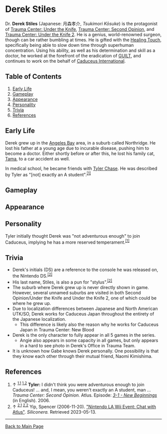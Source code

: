 # Derek Stiles

Dr. **Derek Stiles** (Japanese: 月森孝介, *Tsukimori Kōsuke*) is the protagonist of [Trauma Center: Under the Knife](../../utk/UTK.md), [Trauma Center: Second Opinion](../SO.md), and [Trauma Center: Under the Knife 2](../../utk2/UTK2.md). He is a genius, world-renowned surgeon, though can be rather bumbling at times. He is gifted with the [Healing Touch](../../../general/Healing_Touch.md), specifically being able to slow down time through superhuman concentration. Using his ability, as well as his determination and skill as a doctor, he worked at the forefront of the eradication of [GUILT](../../../diseases/GUILT.md), and continues to work on the behalf of [Caduceus International](../../../organizations/Caduceus_International.md).

## Table of Contents
1. [Early Life](#Early_Life)
2. [Gameplay](#Gameplay)
3. [Appearance](#Appearance)
4. [Personality](#Personality)
5. [Trivia](#Trivia)
6. [References](#References)

## <a id="Early_Life"></a>Early Life
Derek grew up in the [Angeles Bay](../locations/Angeles_Bay.md) area, in a suburb called Northridge. He lost his father at a young age due to incurable disease, pushing him to become a doctor. Either shortly before or after this, he lost his family cat, [Tama](Tama.md), to a car accident as well.

In medical school, he became friends with [Tyler Chase](Tyler_Chase.md). He was described by Tyler as "[not] exactly an A student".<sup><a id="cite_ref_1.1"></a>[[1]](#cite_note-1)</sup>

## <a id="Gameplay"></a>Gameplay

## <a id="Appearance"></a>Appearance 

## <a id="Personality"></a>Personality

Tyler initially thought Derek was "not adventurous enough" to join Caduceus, implying he has a more reserved temperament.<sup><a id="cite_ref_1.2"></a>[[1]](#cite_note-1)</sup>

## <a id="Trivia"></a>Trivia

* Derek's initials (DS) are a reference to the console he was released on, the Nintendo DS.<sup><a id="cite_ref_2.1"></a>[[2]](#cite_note-2)</sup>
* His last name, Stiles, is also a pun for "stylus".<sup><a id="cite_ref_2.2"></a>[[2]](#cite_note-2)</sup>
* The suburb where Derek grew up is never directly shown in game. However, several unnamed suburbs are visited in both Second Opinion/Under the Knife and Under the Knife 2, one of which could be where he grew up.
* Due to localization differences between Japanese and North American UTK/SO, Derek works for Caduceus Japan throughout the entirety of the Japanese localization.
	* This difference is likely also the reason why he works for Caduceus Japan in Trauma Center: New Blood
* Derek is the only character to fully appear in all 5 games in the series.
	* Angie also appears in some capacity in all games, but only appears in a hard to see photo in Derek's Office in Trauma Team.
* It is unknown how Gabe knows Derek personally. One possibility is that they know each other through their mutual friend, Naomi Kimishima.

## <a id="References"></a>References
1. <a id="cite_note-1"></a> ↑ <sup>[1.1](#cite_ref_1.1) [1.2](#cite_ref_1.2)</sup> **Tyler:** I didn't think you were adventurous enough to join Caduceus! ... and, I mean, you weren't exactly an A student, man ... <br>
*Trauma Center: Second Opinion.* Atlus. Episode: *[3-1 - New Beginnings](../episodes/3_1.md)* (in English). 2006. <br>
2. <a id="cite_note-2"></a> ↑ <sup>[2.1](#cite_ref_2.1) [2.2](#cite_ref_2.2)</sup> Yip, Spencer (2006-11-20). ["Nintendo LA Wii Event: Chat with Atlus"](https://www.siliconera.com/nintendo-la-wii-event-chat-with-atlus/). *Siliconera.* Retrieved 2023-05-13.

---

[Back to Main Page](/tc-wiki)